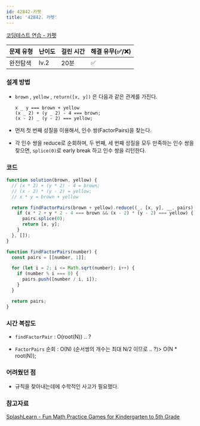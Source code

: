 ```yaml
---
id: 42842-카펫
title: '42842. 카펫'
---
```


[코딩테스트 연습 - 카펫](https://programmers.co.kr/learn/courses/30/lessons/42842)

| 문제 유형 | 난이도 | 걸린 시간 | 해결 유무(✅/❌) |
| --------- | ------ | --------- | ---------------- |
| 완전탐색  | lv.2   | 20분      | ✅               |

### **설계 방법**

- `brown` , `yellow` , `return([x, y])` 은 다음과 같은 관계를 가진다.

  ```
  x _ y === brown + yellow
  (x _ 2) + (y _ 2) - 4 === brown;
  (x - 2) _ (y - 2) === yellow;
  ```

- 먼저 첫 번째 성질을 이용해서, 인수 쌍(FactorPairs)을 찾는다.

- 각 인수 쌍을 reduce로 순회하며, 두 번째, 세 번째 성질을 모두 만족하는 인수 쌍을 찾으면, `splice(0)`로 early break 하고 인수 쌍을 리턴한다.

### 코드

```javascript
function solution(brown, yellow) {
  // (x * 2) + (y * 2) - 4 = brown;
  // (x - 2) * (y - 2) = yellow;
  // x * y = brown + yellow

  return findFactorPairs(brown + yellow).reduce((_, [x, y], __, pairs) => {
    if (x * 2 + y * 2 - 4 === brown && (x - 2) * (y - 2) === yellow) {
      pairs.splice(0);
      return [x, y];
    }
  }, []);
}

function findFactorPairs(number) {
  const pairs = [[number, 1]];

  for (let i = 2; i <= Math.sqrt(number); i++) {
    if (number % i === 0) {
      pairs.push([number / i, i]);
    }
  }

  return pairs;
}
```

### **시간 복잡도**

- `findFactorPair` : O(root(N)) .. ?

- `FactorPairs` 순회 : O(N) (순서쌍의 개수는 최대 N/2 이므로 .. ?)> O(N \* root(N));

### **어려웠던 점**

- 규칙을 찾아내는데에 수학적인 사고가 필요했다.

### **참고자료**

[SplashLearn - Fun Math Practice Games for Kindergarten to 5th Grade](https://www.splashlearn.com/math-vocabulary/fractions/factor-pairs)
